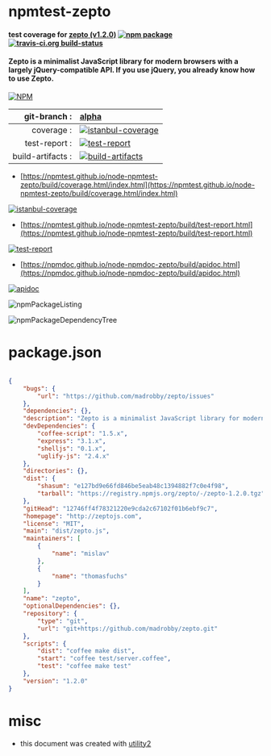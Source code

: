 # npmtest-zepto

#### test coverage for  [zepto (v1.2.0)](http://zeptojs.com)  [![npm package](https://img.shields.io/npm/v/npmtest-zepto.svg?style=flat-square)](https://www.npmjs.org/package/npmtest-zepto) [![travis-ci.org build-status](https://api.travis-ci.org/npmtest/node-npmtest-zepto.svg)](https://travis-ci.org/npmtest/node-npmtest-zepto)

#### Zepto is a minimalist JavaScript library for modern browsers with a largely jQuery-compatible API. If you use jQuery, you already know how to use Zepto.

[![NPM](https://nodei.co/npm/zepto.png?downloads=true&downloadRank=true&stars=true)](https://www.npmjs.com/package/zepto)

| git-branch : | [alpha](https://github.com/npmtest/node-npmtest-zepto/tree/alpha)|
|--:|:--|
| coverage : | [![istanbul-coverage](https://npmtest.github.io/node-npmtest-zepto/build/coverage.badge.svg)](https://npmtest.github.io/node-npmtest-zepto/build/coverage.html/index.html)|
| test-report : | [![test-report](https://npmtest.github.io/node-npmtest-zepto/build/test-report.badge.svg)](https://npmtest.github.io/node-npmtest-zepto/build/test-report.html)|
| build-artifacts : | [![build-artifacts](https://npmtest.github.io/node-npmtest-zepto/glyphicons_144_folder_open.png)](https://github.com/npmtest/node-npmtest-zepto/tree/gh-pages/build)|

- [https://npmtest.github.io/node-npmtest-zepto/build/coverage.html/index.html](https://npmtest.github.io/node-npmtest-zepto/build/coverage.html/index.html)

[![istanbul-coverage](https://npmtest.github.io/node-npmtest-zepto/build/screenCapture.buildCi.browser.%252Ftmp%252Fbuild%252Fcoverage.lib.html.png)](https://npmtest.github.io/node-npmtest-zepto/build/coverage.html/index.html)

- [https://npmtest.github.io/node-npmtest-zepto/build/test-report.html](https://npmtest.github.io/node-npmtest-zepto/build/test-report.html)

[![test-report](https://npmtest.github.io/node-npmtest-zepto/build/screenCapture.buildCi.browser.%252Ftmp%252Fbuild%252Ftest-report.html.png)](https://npmtest.github.io/node-npmtest-zepto/build/test-report.html)

- [https://npmdoc.github.io/node-npmdoc-zepto/build/apidoc.html](https://npmdoc.github.io/node-npmdoc-zepto/build/apidoc.html)

[![apidoc](https://npmdoc.github.io/node-npmdoc-zepto/build/screenCapture.buildCi.browser.%252Ftmp%252Fbuild%252Fapidoc.html.png)](https://npmdoc.github.io/node-npmdoc-zepto/build/apidoc.html)

![npmPackageListing](https://npmtest.github.io/node-npmtest-zepto/build/screenCapture.npmPackageListing.svg)

![npmPackageDependencyTree](https://npmtest.github.io/node-npmtest-zepto/build/screenCapture.npmPackageDependencyTree.svg)



# package.json

```json

{
    "bugs": {
        "url": "https://github.com/madrobby/zepto/issues"
    },
    "dependencies": {},
    "description": "Zepto is a minimalist JavaScript library for modern browsers with a largely jQuery-compatible API. If you use jQuery, you already know how to use Zepto.",
    "devDependencies": {
        "coffee-script": "1.5.x",
        "express": "3.1.x",
        "shelljs": "0.1.x",
        "uglify-js": "2.4.x"
    },
    "directories": {},
    "dist": {
        "shasum": "e127bd9e66fd846be5eab48c1394882f7c0e4f98",
        "tarball": "https://registry.npmjs.org/zepto/-/zepto-1.2.0.tgz"
    },
    "gitHead": "12746ff4f78321220e9cda2c67102f01b6ebf9c7",
    "homepage": "http://zeptojs.com",
    "license": "MIT",
    "main": "dist/zepto.js",
    "maintainers": [
        {
            "name": "mislav"
        },
        {
            "name": "thomasfuchs"
        }
    ],
    "name": "zepto",
    "optionalDependencies": {},
    "repository": {
        "type": "git",
        "url": "git+https://github.com/madrobby/zepto.git"
    },
    "scripts": {
        "dist": "coffee make dist",
        "start": "coffee test/server.coffee",
        "test": "coffee make test"
    },
    "version": "1.2.0"
}
```



# misc
- this document was created with [utility2](https://github.com/kaizhu256/node-utility2)
